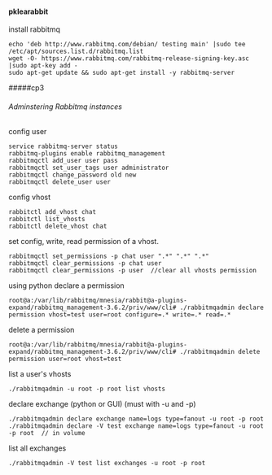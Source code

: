 #### pklearabbit
install rabbitmq
```
echo 'deb http://www.rabbitmq.com/debian/ testing main' |sudo tee /etc/apt/sources.list.d/rabbitmq.list
wget -O- https://www.rabbitmq.com/rabbitmq-release-signing-key.asc |sudo apt-key add -
sudo apt-get update && sudo apt-get install -y rabbitmq-server
```
#####cp3
###### Adminstering Rabbitmq instances
config user
```
service rabbitmq-server status
rabbitmq-plugins enable rabbitmq_management
rabbitmqctl add_user user pass
rabbitmqctl set_user_tags user administrator
rabbitmqctl change_password old new
rabbitmqctl delete_user user
```
 
config vhost
```
rabbitctl add_vhost chat
rabbitctl list_vhosts
rabbitctl delete_vhost chat
```

set config, write, read permission of a vhost. 
```
rabbitmqctl set_permissions -p chat user ".*" ".*" ".*"
rabbitmqctl clear_permissions -p chat user
rabbitmqctl clear_permissions -p user  //clear all vhosts permission
```
using python
declare a permission
```
root@a:/var/lib/rabbitmq/mnesia/rabbit@a-plugins-expand/rabbitmq_management-3.6.2/priv/www/cli# ./rabbitmqadmin declare permission vhost=test user=root configure=.* write=.* read=.*
```
delete a permission
```
root@a:/var/lib/rabbitmq/mnesia/rabbit@a-plugins-expand/rabbitmq_management-3.6.2/priv/www/cli# ./rabbitmqadmin delete permission user=root vhost=test
```
list a user's vhosts
```
./rabbitmqadmin -u root -p root list vhosts
```


declare exchange (python or GUI) (must with -u and -p)
```
./rabbitmqadmin declare exchange name=logs type=fanout -u root -p root
./rabbitmqadmin declare -V test exchange name=logs type=fanout -u root -p root  // in volume
```
list all exchanges
```
./rabbitmqadmin -V test list exchanges -u root -p root
```




